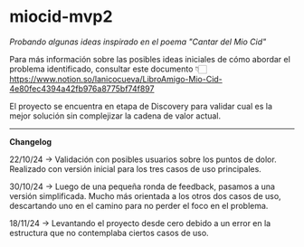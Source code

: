 # miocid-mvp2

_Probando algunas ideas inspirado en el poema "Cantar del Mio Cid"_

Para más información sobre las posibles ideas iniciales de cómo abordar el problema identificado, consultar este documento 👇🏻 
https://www.notion.so/lanicocueva/LibroAmigo-Mio-Cid-4e80fec4394a42fb976a8775bf74f897

El proyecto se encuentra en etapa de Discovery para validar cual es la mejor solución sin complejizar la cadena de valor actual.

------

**Changelog**

22/10/24 -> Validación con posibles usuarios sobre los puntos de dolor. Realizado con versión inicial para los tres casos de uso principales.

30/10/24 -> Luego de una pequeña ronda de feedback, pasamos a una versión simplificada. Mucho más orientada a los otros dos casos de uso, descartando uno en el camino para no perder el foco en el problema.

18/11/24 -> Levantando el proyecto desde cero debido a un error en la estructura que no contemplaba ciertos casos de uso.
